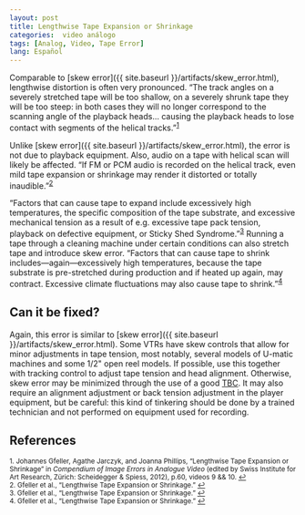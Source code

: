 ```yaml
---
layout: post
title: Lengthwise Tape Expansion or Shrinkage
categories:  video análogo
tags: [Analog, Video, Tape Error]
lang: Español
---
```


Comparable to [skew error]({{ site.baseurl }}/artifacts/skew_error.html), lengthwise distortion is often very pronounced. “The track angles on a severely stretched tape will be too shallow, on a severely shrunk tape they will be too steep: in both cases they will no longer correspond to the scanning angle of the playback heads... causing the playback heads to lose contact with segments of the helical tracks.”<sup><a href="#fn1" id="ref1">1</a></sup>

Unlike [skew error]({{ site.baseurl }}/artifacts/skew_error.html), the error is not due to playback equipment. Also, audio on a tape with helical scan will likely be affected. “If FM or PCM audio is recorded on the helical track, even mild tape expansion or shrinkage may render it distorted or totally inaudible.”<sup><a href="#fn2" id="ref2">2</a></sup>

“Factors that can cause tape to expand include excessively high temperatures, the specific composition of the tape substrate, and excessive mechanical tension as a result of e.g. excessive tape pack tension, playback on defective equipment, or Sticky Shed Syndrome.”<sup><a href="#fn3" id="ref3">3</a></sup>  Running a tape through a cleaning machine under certain conditions can also stretch tape and introduce skew error. “Factors that can cause tape to shrink includes—again—excessively high temperatures, because the tape substrate is pre-stretched during production and if heated up again, may contract. Excessive climate fluctuations may also cause tape to shrink.”<sup><a href="#fn4" id="ref4">4</a></sup>

## Can it be fixed?
Again, this error is similar to [skew error]({{ site.baseurl }}/artifacts/skew_error.html). Some VTRs have skew controls that allow for minor adjustments in tape tension, most notably, several models of U-matic machines and some 1/2" open reel models. If possible, use this together with tracking control to adjust tape tension and head alignment. Otherwise, skew error may be minimized through the use of a good [TBC](http://en.wikipedia.org/wiki/Time_base_correction). It may also require an alignment adjustment or back tension adjustment in the player equipment, but be careful: this kind of tinkering should be done by a trained technician and not performed on equipment used for recording.

## References

<sup id="fn1">1. Johannes Gfeller, Agathe Jarczyk, and Joanna Phillips, “Lengthwise Tape Expansion or Shrinkage” in _Compendium of Image Errors in Analogue Video_ (edited by Swiss Institute for Art Research, Zürich: Scheidegger & Spiess, 2012), p.60, videos 9 && 10. <a href="#ref1" title="Jump back to footnote 1 in the text.">↩</a></sup>  
<sup id="fn2">2. Gfeller et al., “Lengthwise Tape Expansion or Shrinkage.” <a href="#ref2" title="Jump back to footnote 2 in the text.">↩</a></sup>   
<sup id="fn3">3. Gfeller et al., “Lengthwise Tape Expansion or Shrinkage.” <a href="#ref3" title="Jump back to footnote 3 in the text.">↩</a></sup>   
<sup id="fn4">4. Gfeller et al., “Lengthwise Tape Expansion or Shrinkage.” <a href="#ref4" title="Jump back to footnote 4 in the text.">↩</a></sup>    
